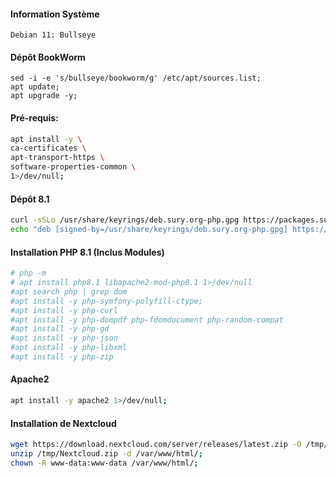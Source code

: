#### Information Système
```
Debian 11: Bullseye
```

#### Dépôt BookWorm
```
sed -i -e 's/bullseye/bookworm/g' /etc/apt/sources.list;
apt update;
apt upgrade -y;
```


#### Pré-requis:
```bash
apt install -y \
ca-certificates \
apt-transport-https \
software-properties-common \
1>/dev/null;
```



#### Dépôt 8.1
```bash
curl -sSLo /usr/share/keyrings/deb.sury.org-php.gpg https://packages.sury.org/php/apt.gpg;
echo "deb [signed-by=/usr/share/keyrings/deb.sury.org-php.gpg] https://packages.sury.org/php/ $(lsb_release -sc) main" > /etc/apt/sources.list.d/php.list;
```

#### Installation PHP 8.1 (Inclus Modules)
```bash
# php -m 
# apt install php8.1 libapache2-mod-php8.1 1>/dev/null
#apt search php | grep dom
#apt install -y php-symfony-polyfill-ctype;
#apt install -y php-curl
#apt install -y php-dompdf php-fdomdocument php-random-compat
#apt install -y php-gd
#apt install -y php-json
#apt install -y php-libxml
#apt install -y php-zip
```

#### Apache2
```bash
apt install -y apache2 1>/dev/null;
```


#### Installation de Nextcloud
```bash
wget https://download.nextcloud.com/server/releases/latest.zip -O /tmp/Nextcloud.zip;
unzip /tmp/Nextcloud.zip -d /var/www/html/;
chown -R www-data:www-data /var/www/html/;
```
